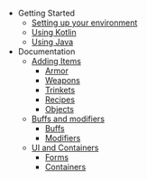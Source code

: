 <!-- docs/_sidebar.md -->
- Getting Started
  - [Setting up your environment](/getting-started/setup.md)
  - [Using Kotlin](/getting-started/using-kotlin.md)
  - [Using Java](/getting-started/using-java.md)
- Documentation
  - [Adding Items](/items/home.md)
    - [Armor](/items/armor.md)
    - [Weapons](/items/weapons.md)
    - [Trinkets](/items/trinkets.md)
    - [Recipes](/items/recipes.md)
    - [Objects](/items/objects.md)
  - [Buffs and modifiers](/buffs/home.md)
    - [Buffs](/buffs/buffs.md)
    - [Modifiers](/buffs/modifiers.md)
  - [UI and Containers](/ui/home.md)
    - [Forms](/ui/forms.md)
    - [Containers](/ui/containers.md)

